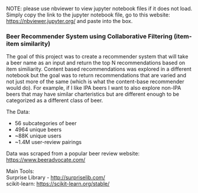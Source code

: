 NOTE: please use nbviewer to view jupyter notebook files if it does not load. Simply copy the link to the jupyter notebook file, go to this website: https://nbviewer.jupyter.org/ and paste into the box.

### Beer Recommender System using Collaborative Filtering (item-item similarity)
The goal of this project was to create a recommender system that will take a beer name as an input and return the top N recommendations based on item similiarity. Content based recommendations was explored in a different notebook but the goal was to return recommendations that are varied and not just more of the same (which is what the content-base recommender would do). For example, if I like IPA beers I want to also explore non-IPA beers that may have similar charteristics but are different enough to be categorized as a different class of beer.

The Data:

* 56 subcategories of beer  
* 4964 unique beers  
* ~88K unique users  
* ~1.4M user-review pairings  
  
Data was scraped from a popular beer review website: https://www.beeradvocate.com/

Main Tools:  
Surprise Library - http://surpriselib.com/  
scikit-learn: https://scikit-learn.org/stable/
